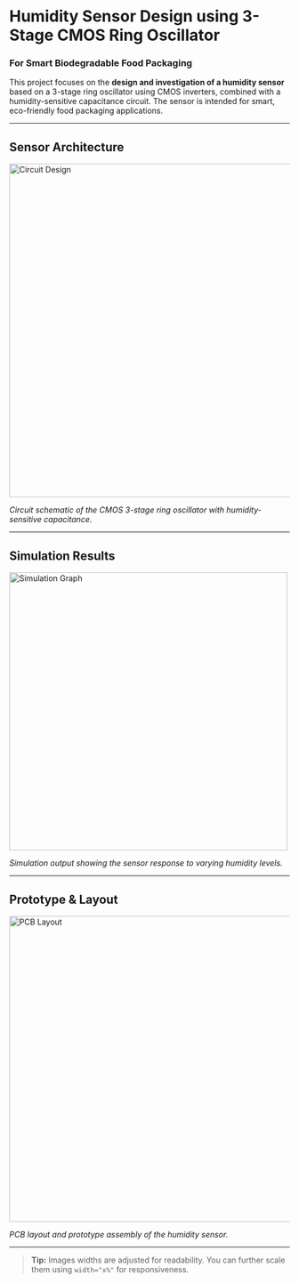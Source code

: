 # Humidity Sensor Design using 3-Stage CMOS Ring Oscillator  
### For Smart Biodegradable Food Packaging

This project focuses on the **design and investigation of a humidity sensor** based on a 3-stage ring oscillator using CMOS inverters, combined with a humidity-sensitive capacitance circuit. The sensor is intended for smart, eco-friendly food packaging applications.  

---

## Sensor Architecture
<img src="https://github.com/user-attachments/assets/d92bd862-63b2-49c9-810c-29834b4c58a5" width="600" alt="Circuit Design"/>

*Circuit schematic of the CMOS 3-stage ring oscillator with humidity-sensitive capacitance.*

---

## Simulation Results
<img src="https://github.com/user-attachments/assets/c96a58fb-e5e3-4809-a036-1eeb20926a37" width="500" alt="Simulation Graph"/>

*Simulation output showing the sensor response to varying humidity levels.*

---

## Prototype & Layout
<img src="https://github.com/user-attachments/assets/1100f363-9a75-4a30-86df-39338ba26e6a" width="550" alt="PCB Layout"/>

*PCB layout and prototype assembly of the humidity sensor.*

---

> **Tip:** Images widths are adjusted for readability. You can further scale them using `width="x%"` for responsiveness.
